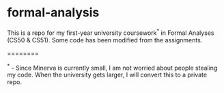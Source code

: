 # formal-analysis
<p>This is a repo for my first-year university coursework<sup>*</sup> in Formal Analyses (CS50 & CS51). Some code has been modified from the assignments.</p>
========
<p><sup>*</sup> - Since Minerva is currently small, I am not worried about people stealing my code. When the university gets larger, I will convert this to a private repo.</p>
